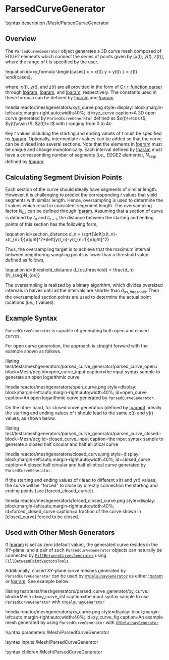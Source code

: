 # ParsedCurveGenerator

!syntax description /Mesh/ParsedCurveGenerator

## Overview

The `ParsedCurveGenerator` object generates a 3D curve mesh composed of EDGE2 elements which connect the series of points given by $[x(t),~y(t),~z(t)]$, where the range of t is specified by the user.

!equation id=xy_formula
\begin{cases}
  x = x(t)\\
  y = y(t)\\
  z = z(t)
\end{cases},

where, $x(t)$, $y(t)$, and $z(t)$ are all provided in the form of [C++ function parser](http://warp.povusers.org/FunctionParser/) through [!param](/Mesh/ParsedCurveGenerator/x_formulus), [!param](/Mesh/ParsedCurveGenerator/y_formulus), and [!param](/Mesh/ParsedCurveGenerator/z_formulus), respectively. The constants used in these formula can be defined by [!param](/Mesh/ParsedCurveGenerator/constant_names) and [!param](/Mesh/ParsedCurveGenerator/constant_expressions).

!media reactor/meshgenerators/xyz_curve.png
      style=display: block;margin-left:auto;margin-right:auto;width:40%;
      id=xyz_curve
      caption=A 3D open curve generated by `ParsedCurveGenerator` defined as $x(t)\=\cos t$; $y(t)\=\sin t$; $z(t)\= t$ with $t$ ranging from $0$ to $4\pi$.

Key $t$ values including the starting and ending values of $t$ must be specified by [!param](/Mesh/ParsedCurveGenerator/critical_t_series). Optionally, intermediate $t$ values can be added so that the curve can be divided into several sections. Note that the elements in [!param](/Mesh/ParsedCurveGenerator/critical_t_series) must be unique and change monotonically. Each interval defined by [!param](/Mesh/ParsedCurveGenerator/critical_t_series) must have a corresponding number of segments (i.e., EDGE2 elements), $N_{seg}$, defined by [!param](/Mesh/ParsedCurveGenerator/nums_segments).

## Calculating Segment Division Points

Each section of the curve should ideally have segments of similar length. However, it is challenging to predict the corresponding $t$ values that yield segments with similar length. Hence, oversampling is used to determine the $t$ values which result in consistent segement length. The oversampling factor $N_{os}$ can be defined through [!param](/Mesh/ParsedCurveGenerator/oversample_factor). Assuming that a section of curve is defined by $t_n$ and $t_{n+1}$, the distance between the starting and ending points of this section has the following form,

!equation id=section_distance
d_n = \sqrt{\left[x(t_n)-x(t_{n+1})\right]^2+\left[y(t_n)-y(t_{n+1})\right]^2}

Thus, the oversampling target is to achieve that the maximum interval between neighboring sampling points is lower than a threshold value defined as follows,

!equation id=threshold_distance
d_{os,threshold} = \frac{d_n}{N_{seg}N_{os}}

The oversampling is realized by a binary algorithm, which divides oversized intervals in halves until all the intervals are shorter than $d_{os,threshold}$. Then the oversampled section points are used to determine the actual point locations (i.e., $t$ values).

## Example Syntax

`ParsedCurveGenerator` is capable of generating both open and closed curves.

For open curve generation, the approach is straight forward with the example shown as follows.

!listing test/tests/meshgenerators/parsed_curve_generator/parsed_curve_open.i block=Mesh/pcg
         id=open_curve_input
         caption=the input syntax sample to generate an open logarithmic curve

!media reactor/meshgenerators/open_curve.png
      style=display: block;margin-left:auto;margin-right:auto;width:40%;
      id=open_curve
      caption=An open logarithmic curve generated by `ParsedCurveGenerator`.

On the other hand, for closed curve generation (defined by [!param](/Mesh/ParsedCurveGenerator/is_closed_loop)), ideally the starting and ending values of $t$ should lead to the same $x(t)$ and $y(t)$ values, as shown below.

!listing test/tests/meshgenerators/parsed_curve_generator/parsed_curve_closed.i block=Mesh/pcg
         id=closed_curve_input
         caption=the input syntax sample to generate a closed half circular and half elliptical curve

!media reactor/meshgenerators/closed_curve.png
      style=display: block;margin-left:auto;margin-right:auto;width:40%;
      id=closed_curve
      caption=A closed half circular and half elliptical curve generated by `ParsedCurveGenerator`.

If the starting and ending values of $t$ lead to different $x(t)$ and $y(t)$ values, the curve will be "forced" to close by directly connection the starting and ending points (see [forced_closed_curve]).

!media reactor/meshgenerators/forced_closed_curve.png
      style=display: block;margin-left:auto;margin-right:auto;width:40%;
      id=forced_closed_curve
      caption=a fraction of the curve shown in [closed_curve] forced to be closed.

## Used with Other Mesh Generators

If [!param](/Mesh/ParsedCurveGenerator/z_formulus) is set as zero (default value), the generated curve resides in the XY-plane, and a pair of such `ParsedCurveGenerator` objects can naturally be connected by [`FillBetweenCurvesGenerator`](/FillBetweenCurvesGenerator.md) using [`FillBetweenPointVectorsTools`](/FillBetweenPointVectorsTools.md).

Additionally, closed XY-plane curve meshes generated by `ParsedCurveGenerator` can be used by [`XYDelaunayGenerator`](/XYDelaunayGenerator.md) as either [!param](/Mesh/XYDelaunayGenerator/boundary) or [!param](/Mesh/XYDelaunayGenerator/holes). See example below.

!listing test/tests/meshgenerators/parsed_curve_generator/xy_curve.i block=Mesh
         id=xy_curve_list
         caption=the input syntax sample to use `ParsedCurveGenerator` with [`XYDelaunayGenerator`](/XYDelaunayGenerator.md)

!media reactor/meshgenerators/xy_curve.png
      style=display: block;margin-left:auto;margin-right:auto;width:40%;
      id=xy_curve_fig
      caption=An example mesh generated by using `ParsedCurveGenerator` with [`XYDelaunayGenerator`](/XYDelaunayGenerator.md)

!syntax parameters /Mesh/ParsedCurveGenerator

!syntax inputs /Mesh/ParsedCurveGenerator

!syntax children /Mesh/ParsedCurveGenerator
